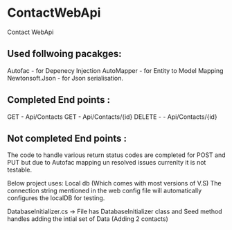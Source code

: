 # ContactWebApi
Contact WebApi 


Used follwoing pacakges:
------------------------

Autofac - for Depenecy Injection
AutoMapper - for Entity to Model Mapping 
Newtonsoft.Json - for Json serialisation.


Completed End points :
----------------------
GET   - Api/Contacts
GET   - Api/Contacts/{id}
DELETE - - Api/Contacts/{id}

Not completed End points :
--------------------------
The code to handle various return status codes are completed for POST and PUT 
but due to Autofac mapping un resolved issues currenlty it is not testable. 


Below project uses: Local db (Which comes with most versions of V.S)
The connection string mentioned in the web config file will automatically configures the localDB for testing.
<connectionStrings>
    <add connectionString="Data Source=(localdb)\MSSQLLocalDB;Initial Catalog=TestDatabase;Integrated Security=True" name="DefaultConnection" providerName="System.Data.SqlClient" />
  </connectionStrings>
  
DatabaseInitializer.cs -> File has DatabaseInitializer class and Seed method handles adding the intial set of Data (Adding 2 contacts) 
